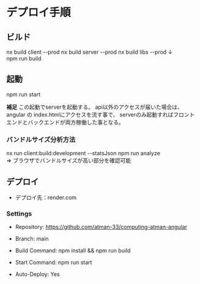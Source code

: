 # デプロイ手順

## ビルド
nx build client --prod
nx build server --prod
nx build libs --prod
 ↓  
npm run build

## 起動
npm run start

**補足**
この起動でserverを起動する。
api以外のアクセスが届いた場合は、angular の index.htmlにアクセスを流す事で、
serverのみ起動すればフロントエンドとバックエンドが両方稼働した事となる。

### バンドルサイズ分析方法
nx run client:build:development --statsJson
npm run analyze  
=> ブラウザでバンドルサイズが高い部分を確認可能

## デプロイ
- デプロイ先：render.com

### Settings
- Repository: 
https://github.com/atman-33/computing-atman-angular

- Branch: 
main

- Build Command: 
npm install && npm run build

- Start Command: 
npm run start

- Auto-Deploy: 
Yes
